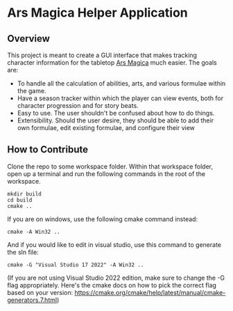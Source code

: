 # Ars Magica Helper Application

## Overview
This project is meant to create a GUI interface that makes tracking
character information for the tabletop [Ars Magica](https://www.atlas-games.com/arsmagica/) much easier.
The goals are:
- To handle all the calculation of abilities, arts, and various formulae within the game.
- Have a season tracker within which the player can view events, both for character progression and for story beats.
- Easy to use. The user shouldn't be confused about how to do things.
- Extensibility. Should the user desire, they should be able to add their own formulae, edit existing formulae, and configure their view

## How to Contribute
Clone the repo to some workspace folder. Within that workspace folder,
open up a terminal and run the following commands in the 
root of the workspace.
```
mkdir build
cd build
cmake ..
```

If you are on windows, use the following cmake command instead:
```
cmake -A Win32 ..
```

And if you would like to edit in visual studio, use this command to generate the sln file:
```
cmake -G "Visual Studio 17 2022" -A Win32 ..
```
(If you are not using Visual Studio 2022 edition, make sure to change the -G flag appropriately. Here's the cmake docs on how to pick the correct flag based on your version: https://cmake.org/cmake/help/latest/manual/cmake-generators.7.html)